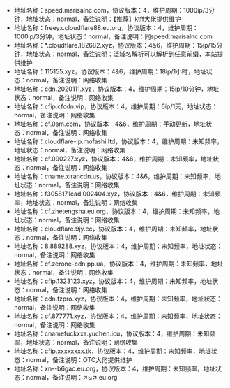 <ul>
    <li>地址名称：speed.marisalnc.com，协议版本：4，维护周期：1000ip/3分钟，地址状态：normal，备注说明：【推荐】ktff大佬提供维护</li>
    <li>地址名称：freeyx.cloudflare88.eu.org，协议版本：4，维护周期：1000ip/3分钟，地址状态：normal，备注说明：同speed.marisalnc.com</li>
    <li>地址名称：*.cloudflare.182682.xyz，协议版本：4&6，维护周期：15ip/15分钟，地址状态：normal，备注说明：泛域名解析可以解析到任意前缀，本站提供维护</li>
    <li>地址名称：115155.xyz，协议版本：4&6，维护周期：18ip/1小时，地址状态：normal，备注说明：网络收集</li>
    <li>地址名称：cdn.2020111.xyz，协议版本：4，维护周期：15ip/10分钟，地址状态：normal，备注说明：网络收集</li>
    <li>地址名称：cfip.cfcdn.vip，协议版本：4，维护周期：6ip/1天，地址状态：normal，备注说明：网络收集</li>
    <li>地址名称：cf.0sm.com，协议版本：4&6，维护周期：手动更新，地址状态：normal，备注说明：网络收集</li>
    <li>地址名称：cloudflare-ip.mofashi.ltd，协议版本：4，维护周期：未知频率，地址状态：normal，备注说明：网络收集</li>
    <li>地址名称：cf.090227.xyz，协议版本：4&6，维护周期：未知频率，地址状态：normal，备注说明：网络收集</li>
    <li>地址名称：cname.xirancdn.us，协议版本：4&6，维护周期：未知频率，地址状态：normal，备注说明：网络收集</li>
    <li>地址名称：f3058171cad.002404.xyz，协议版本：4&6，维护周期：未知频率，地址状态：normal，备注说明：网络收集</li>
    <li>地址名称：cf.zhetengsha.eu.org，协议版本：4，维护周期：未知频率，地址状态：normal，备注说明：网络收集</li>
    <li>地址名称：cloudflare.9jy.cc，协议版本：4，维护周期：未知频率，地址状态：normal，备注说明：网络收集</li>
    <li>地址名称：8.889288.xyz，协议版本：4，维护周期：未知频率，地址状态：normal，备注说明：网络收集</li>
    <li>地址名称：cf.zerone-cdn.pp.ua，协议版本：4，维护周期：未知频率，地址状态：normal，备注说明：网络收集</li>
    <li>地址名称：cfip.1323123.xyz，协议版本：4，维护周期：未知频率，地址状态：normal，备注说明：网络收集</li>
    <li>地址名称：cdn.tzpro.xyz，协议版本：4，维护周期：未知频率，地址状态：normal，备注说明：网络收集</li>
    <li>地址名称：cf.877771.xyz，协议版本：4，维护周期：未知频率，地址状态：normal，备注说明：网络收集</li>
    <li>地址名称：cnamefuckxxs.yuchen.icu，协议版本：4，维护周期：未知频率，地址状态：normal，备注说明：网络收集</li>
    <li>地址名称：cfip.xxxxxxxx.tk，协议版本：4，维护周期：未知频率，地址状态：normal，备注说明：OTC大佬提供维护</li>
    <li>地址名称：xn--b6gac.eu.org，协议版本：4，维护周期：未知频率，地址状态：normal，备注说明：↗↘↗.eu.org</li>
</ul>